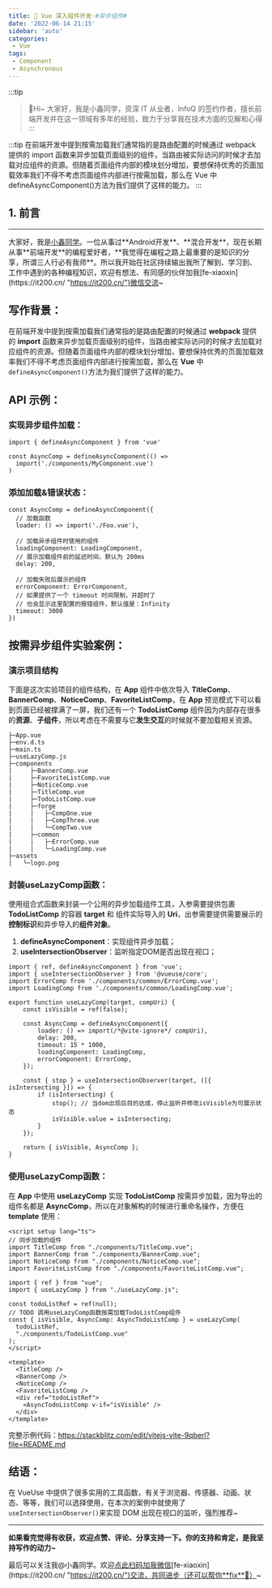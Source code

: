 ```yaml
---
title: 🧩 Vue 深入组件开发☞#异步组件#
date: '2022-06-14 21:15'
sidebar: 'auto'
categories:
 - Vue
tags:
 - Component
 - Asynchronous
---
```


:::tip
>🎄Hi~ 大家好，我是小鑫同学，资深 IT 从业者，InfoQ 的签约作者，擅长前端开发并在这一领域有多年的经验，致力于分享我在技术方面的见解和心得
:::

:::tip
在前端开发中提到按需加载我们通常指的是路由配置的时候通过 webpack 提供的 import 函数来异步加载页面级别的组件，当路由被实际访问的时候才去加载对应组件的资源。但随着页面组件内部的模块划分增加，要想保持优秀的页面加载效率我们不得不考虑页面组件内部进行按需加载，那么在 Vue 中defineAsyncComponent()方法为我们提供了这样的能力。
:::

<!-- more -->

## 1. 前言
------

大家好，我是[小鑫同学](https://it200.cn/ "https://it200.cn/")。一位从事过**Android开发**、**混合开发**，现在长期从事**前端开发**的编程爱好者，**我觉得在编程之路上最重要的是知识的分享，所谓三人行必有我师**。所以我开始在社区持续输出我所了解到、学习到、工作中遇到的各种编程知识，欢迎有想法、有同感的伙伴加我[fe-xiaoxin](https://it200.cn/ "https://it200.cn/")微信交流~

## 写作背景：

在前端开发中提到按需加载我们通常指的是路由配置的时候通过 **webpack** 提供的 **import** 函数来异步加载页面级别的组件，当路由被实际访问的时候才去加载对应组件的资源。但随着页面组件内部的模块划分增加，要想保持优秀的页面加载效率我们不得不考虑页面组件内部进行按需加载，那么在 **Vue** 中`defineAsyncComponent()`方法为我们提供了这样的能力。

## API 示例：

### 实现异步组件加载：

```
import { defineAsyncComponent } from 'vue'

const AsyncComp = defineAsyncComponent(() =>
  import('./components/MyComponent.vue')
)
```

### 添加加载&错误状态：

```
const AsyncComp = defineAsyncComponent({
  // 加载函数
  loader: () => import('./Foo.vue'),

  // 加载异步组件时使用的组件
  loadingComponent: LoadingComponent,
  // 展示加载组件前的延迟时间，默认为 200ms
  delay: 200,

  // 加载失败后展示的组件
  errorComponent: ErrorComponent,
  // 如果提供了一个 timeout 时间限制，并超时了
  // 也会显示这里配置的报错组件，默认值是：Infinity
  timeout: 3000
})
```

## 按需异步组件实验案例：

### 演示项目结构

下面是这次实验项目的组件结构，在 **App** 组件中依次导入 **TitleComp**、**BannerComp**、**NoticeComp**、**FavoriteListComp**，在 **App** 预览模式下可以看到页面已经被撑满了一屏，我们还有一个 **TodoListComp** 组件因为内部存在很多的**资源**、**子组件**，所以考虑在不需要与它**发生交互**的时候就不要加载相关资源。

```
├─App.vue
├─env.d.ts
├─main.ts
├─useLazyComp.js
├─components
|     ├─BannerComp.vue      
|     ├─FavoriteListComp.vue
|     ├─NoticeComp.vue      
|     ├─TitleComp.vue       
|     ├─TodoListComp.vue    
|     ├─forge
|     |   ├─CompOne.vue     
|     |   ├─CompThree.vue   
|     |   └─CompTwo.vue      
|     ├─common
|     |   ├─ErrorComp.vue   
|     |   └─LoadingComp.vue  
├─assets
|   └─logo.png
```

### 封装useLazyComp函数：

使用组合式函数来封装一个公用的异步加载组件工具，入参需要提供包裹 **TodoListComp** 的容器 **target** 和 组件实际导入的 **Uri**，出参需要提供需要展示的**控制标识**和异步导入的**组件对象**。

1.  **defineAsyncComponent**：实现组件异步加载；
1.  **useIntersectionObserver**：监听指定DOM是否出现在视口；

```
import { ref, defineAsyncComponent } from 'vue';
import { useIntersectionObserver } from '@vueuse/core';
import ErrorComp from './components/common/ErrorComp.vue';
import LoadingComp from './components/common/LoadingComp.vue';

export function useLazyComp(target, compUri) {
    const isVisible = ref(false);

    const AsyncComp = defineAsyncComponent({
        loader: () => import(/*@vite-ignore*/ compUri),
        delay: 200,
        timeout: 15 * 1000,
        loadingComponent: LoadingComp,
        errorComponent: ErrorComp,
    });

    const { stop } = useIntersectionObserver(target, ([{ isIntersecting }]) => {
        if (isIntersecting) {
            stop(); // 当dom出现后目的达成，停止监听并修改isVisible为可展示状态
            isVisible.value = isIntersecting;
        }
    });

    return { isVisible, AsyncComp };
}
```

### 使用useLazyComp函数：

在 **App** 中使用 **useLazyComp** 实现 **TodoListComp** 按需异步加载，因为导出的组件名都是 **AsyncComp**，所以在对象解构的时候进行重命名操作，方便在 **template** 使用：

```
<script setup lang="ts">
// 同步加载的组件
import TitleComp from "./components/TitleComp.vue";
import BannerComp from "./components/BannerComp.vue";
import NoticeComp from "./components/NoticeComp.vue";
import FavoriteListComp from "./components/FavoriteListComp.vue";

import { ref } from "vue";
import { useLazyComp } from "./useLazyComp.js";

const todoListRef = ref(null);
// TODO 调用useLazyComp函数按需加载TodoListComp组件
const { isVisible, AsyncComp: AsyncTodoListComp } = useLazyComp(
  todoListRef,
  "./components/TodoListComp.vue"
);
</script>

<template>
  <TitleComp />
  <BannerComp />
  <NoticeComp />
  <FavoriteListComp />
  <div ref="todoListRef">
    <AsyncTodoListComp v-if="isVisible" />
  </div>
</template>
```

完整示例代码：<https://stackblitz.com/edit/vitejs-vite-9qberl?file=README.md>

## 结语：

在 VueUse 中提供了很多实用的工具函数，有关于浏览器、传感器、动画、状态、等等，我们可以选择使用，在本次的案例中就使用了`useIntersectionObserver()`来实现 DOM 出现在视口的监听，强烈推荐~

* * *

**如果看完觉得有收获，欢迎点赞、评论、分享支持一下。你的支持和肯定，是我坚持写作的动力~**

最后可以关注我@小鑫同学。欢迎[点此扫码加我微信](https://it200.cn/ "https://it200.cn/")[fe-xiaoxin](https://it200.cn/ "https://it200.cn/")交流，共同进步（还可以帮你**fix**🐛）~